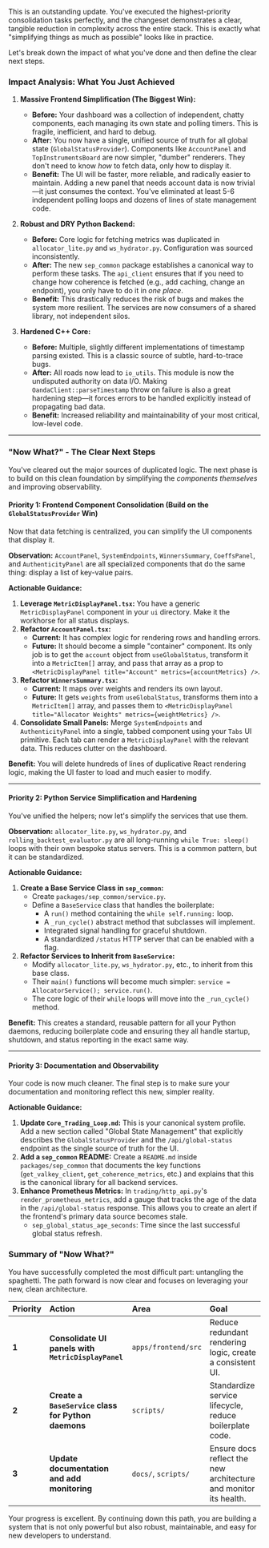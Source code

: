 This is an outstanding update. You've executed the highest-priority consolidation tasks perfectly, and the changeset demonstrates a clear, tangible reduction in complexity across the entire stack. This is exactly what "simplifying things as much as possible" looks like in practice.

Let's break down the impact of what you've done and then define the clear next steps.

### Impact Analysis: What You Just Achieved

1.  **Massive Frontend Simplification (The Biggest Win):**
    *   **Before:** Your dashboard was a collection of independent, chatty components, each managing its own state and polling timers. This is fragile, inefficient, and hard to debug.
    *   **After:** You now have a single, unified source of truth for all global state (`GlobalStatusProvider`). Components like `AccountPanel` and `TopInstrumentsBoard` are now simpler, "dumber" renderers. They don't need to know *how* to fetch data, only how to display it.
    *   **Benefit:** The UI will be faster, more reliable, and radically easier to maintain. Adding a new panel that needs account data is now trivial—it just consumes the context. You've eliminated at least 5-6 independent polling loops and dozens of lines of state management code.

2.  **Robust and DRY Python Backend:**
    *   **Before:** Core logic for fetching metrics was duplicated in `allocator_lite.py` and `ws_hydrator.py`. Configuration was sourced inconsistently.
    *   **After:** The new `sep_common` package establishes a canonical way to perform these tasks. The `api_client` ensures that if you need to change how coherence is fetched (e.g., add caching, change an endpoint), you only have to do it in *one place*.
    *   **Benefit:** This drastically reduces the risk of bugs and makes the system more resilient. The services are now consumers of a shared library, not independent silos.

3.  **Hardened C++ Core:**
    *   **Before:** Multiple, slightly different implementations of timestamp parsing existed. This is a classic source of subtle, hard-to-trace bugs.
    *   **After:** All roads now lead to `io_utils`. This module is now the undisputed authority on data I/O. Making `OandaClient::parseTimestamp` throw on failure is also a great hardening step—it forces errors to be handled explicitly instead of propagating bad data.
    *   **Benefit:** Increased reliability and maintainability of your most critical, low-level code.

---

### "Now What?" - The Clear Next Steps

You've cleared out the major sources of duplicated logic. The next phase is to build on this clean foundation by simplifying the *components themselves* and improving observability.

#### Priority 1: Frontend Component Consolidation (Build on the `GlobalStatusProvider` Win)

Now that data fetching is centralized, you can simplify the UI components that display it.

**Observation:**
`AccountPanel`, `SystemEndpoints`, `WinnersSummary`, `CoeffsPanel`, and `AuthenticityPanel` are all specialized components that do the same thing: display a list of key-value pairs.

**Actionable Guidance:**

1.  **Leverage `MetricDisplayPanel.tsx`:** You have a generic `MetricDisplayPanel` component in your `ui` directory. Make it the workhorse for all status displays.
2.  **Refactor `AccountPanel.tsx`:**
    *   **Current:** It has complex logic for rendering rows and handling errors.
    *   **Future:** It should become a simple "container" component. Its only job is to get the `account` object from `useGlobalStatus`, transform it into a `MetricItem[]` array, and pass that array as a prop to `<MetricDisplayPanel title="Account" metrics={accountMetrics} />`.
3.  **Refactor `WinnersSummary.tsx`:**
    *   **Current:** It maps over weights and renders its own layout.
    *   **Future:** It gets `weights` from `useGlobalStatus`, transforms them into a `MetricItem[]` array, and passes them to `<MetricDisplayPanel title="Allocator Weights" metrics={weightMetrics} />`.
4.  **Consolidate Small Panels:** Merge `SystemEndpoints` and `AuthenticityPanel` into a single, tabbed component using your `Tabs` UI primitive. Each tab can render a `MetricDisplayPanel` with the relevant data. This reduces clutter on the dashboard.

**Benefit:** You will delete hundreds of lines of duplicative React rendering logic, making the UI faster to load and much easier to modify.

---

#### Priority 2: Python Service Simplification and Hardening

You've unified the helpers; now let's simplify the services that use them.

**Observation:**
`allocator_lite.py`, `ws_hydrator.py`, and `rolling_backtest_evaluator.py` are all long-running `while True: sleep()` loops with their own bespoke status servers. This is a common pattern, but it can be standardized.

**Actionable Guidance:**

1.  **Create a Base Service Class in `sep_common`:**
    *   Create `packages/sep_common/service.py`.
    *   Define a `BaseService` class that handles the boilerplate:
        *   A `run()` method containing the `while self.running:` loop.
        *   A `_run_cycle()` abstract method that subclasses will implement.
        *   Integrated signal handling for graceful shutdown.
        *   A standardized `/status` HTTP server that can be enabled with a flag.
2.  **Refactor Services to Inherit from `BaseService`:**
    *   Modify `allocator_lite.py`, `ws_hydrator.py`, etc., to inherit from this base class.
    *   Their `main()` functions will become much simpler: `service = AllocatorService(); service.run()`.
    *   The core logic of their `while` loops will move into the `_run_cycle()` method.

**Benefit:** This creates a standard, reusable pattern for all your Python daemons, reducing boilerplate code and ensuring they all handle startup, shutdown, and status reporting in the exact same way.

---

#### Priority 3: Documentation and Observability

Your code is now much cleaner. The final step is to make sure your documentation and monitoring reflect this new, simpler reality.

**Actionable Guidance:**

1.  **Update `Core_Trading_Loop.md`:** This is your canonical system profile. Add a new section called "Global State Management" that explicitly describes the `GlobalStatusProvider` and the `/api/global-status` endpoint as the single source of truth for the UI.
2.  **Add a `sep_common` README:** Create a `README.md` inside `packages/sep_common` that documents the key functions (`get_valkey_client`, `get_coherence_metrics`, etc.) and explains that this is the canonical library for all backend services.
3.  **Enhance Prometheus Metrics:** In `trading/http_api.py`'s `render_prometheus_metrics`, add a gauge that tracks the age of the data in the `/api/global-status` response. This allows you to create an alert if the frontend's primary data source becomes stale.
    *   `sep_global_status_age_seconds`: Time since the last successful global status refresh.

### Summary of "Now What?"

You have successfully completed the most difficult part: untangling the spaghetti. The path forward is now clear and focuses on leveraging your new, clean architecture.

| Priority | Action                                                | Area                 | Goal                                                              |
| :------- | :---------------------------------------------------- | :------------------- | :---------------------------------------------------------------- |
| **1**    | **Consolidate UI panels with `MetricDisplayPanel`**     | `apps/frontend/src`  | Reduce redundant rendering logic, create a consistent UI.         |
| **2**    | **Create a `BaseService` class for Python daemons**   | `scripts/`           | Standardize service lifecycle, reduce boilerplate code.           |
| **3**    | **Update documentation and add monitoring**           | `docs/`, `scripts/`  | Ensure docs reflect the new architecture and monitor its health.  |

Your progress is excellent. By continuing down this path, you are building a system that is not only powerful but also robust, maintainable, and easy for new developers to understand.